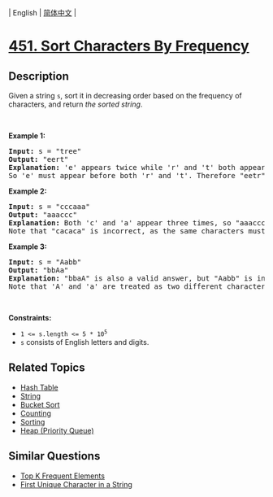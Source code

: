 
| English | [简体中文](README.md) |

# [451. Sort Characters By Frequency](https://leetcode-cn.com/problems/sort-characters-by-frequency/)

## Description

<p>Given a string <code>s</code>, sort it in decreasing order based on the frequency of characters, and return <em>the sorted string</em>.</p>

<p>&nbsp;</p>
<p><strong>Example 1:</strong></p>

<pre>
<strong>Input:</strong> s = &quot;tree&quot;
<strong>Output:</strong> &quot;eert&quot;
<strong>Explanation:</strong> &#39;e&#39; appears twice while &#39;r&#39; and &#39;t&#39; both appear once.
So &#39;e&#39; must appear before both &#39;r&#39; and &#39;t&#39;. Therefore &quot;eetr&quot; is also a valid answer.
</pre>

<p><strong>Example 2:</strong></p>

<pre>
<strong>Input:</strong> s = &quot;cccaaa&quot;
<strong>Output:</strong> &quot;aaaccc&quot;
<strong>Explanation:</strong> Both &#39;c&#39; and &#39;a&#39; appear three times, so &quot;aaaccc&quot; is also a valid answer.
Note that &quot;cacaca&quot; is incorrect, as the same characters must be together.
</pre>

<p><strong>Example 3:</strong></p>

<pre>
<strong>Input:</strong> s = &quot;Aabb&quot;
<strong>Output:</strong> &quot;bbAa&quot;
<strong>Explanation:</strong> &quot;bbaA&quot; is also a valid answer, but &quot;Aabb&quot; is incorrect.
Note that &#39;A&#39; and &#39;a&#39; are treated as two different characters.
</pre>

<p>&nbsp;</p>
<p><strong>Constraints:</strong></p>

<ul>
	<li><code>1 &lt;= s.length &lt;= 5 * 10<sup>5</sup></code></li>
	<li><code>s</code> consists of English letters and digits.</li>
</ul>


## Related Topics

- [Hash Table](https://leetcode-cn.com/tag/hash-table)
- [String](https://leetcode-cn.com/tag/string)
- [Bucket Sort](https://leetcode-cn.com/tag/bucket-sort)
- [Counting](https://leetcode-cn.com/tag/counting)
- [Sorting](https://leetcode-cn.com/tag/sorting)
- [Heap (Priority Queue)](https://leetcode-cn.com/tag/heap-priority-queue)

## Similar Questions

- [Top K Frequent Elements](../top-k-frequent-elements/README_EN.md)
- [First Unique Character in a String](../first-unique-character-in-a-string/README_EN.md)
